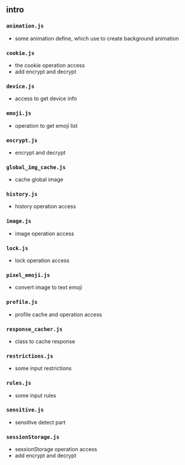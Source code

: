 ## intro  

### `animation.js`  
- some animation define, which use to create background animation  

### `cookie.js`   
- the cookie operation access  
- add encrypt and decrypt  

### `device.js`  
- access to get device info  

### `emoji.js`  
- operation to get emoji list  

### `encrypt.js`
- encrypt and decrypt  

### `global_img_cache.js`  
- cache global image  

### `history.js`  
- history operation access   

### `image.js`  
- image operation access  

###  `lock.js`  
- lock operation access  

### `pixel_emoji.js`  
- convert image to text emoji  

### `profile.js`   
- profile cache and operation access   

### `response_cacher.js`
- class to cache response  

### `restrictions.js`  
- some input restrictions  

### `rules.js`
- some input rules   

### `sensitive.js`  
- sensitive detect part  

### `sessionStorage.js`
- sessionStorage operation access  
- add encrypt and decrypt  
